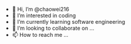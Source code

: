 - 👋 Hi, I’m @chaowei216
- 👀 I’m interested in coding
- 🌱 I’m currently learning software engineering
- 💞️ I’m looking to collaborate on ...
- 📫 How to reach me ...

<!---
chaowei216/chaowei216 is a ✨ special ✨ repository because its `README.md` (this file) appears on your GitHub profile.
You can click the Preview link to take a look at your changes.
--->
